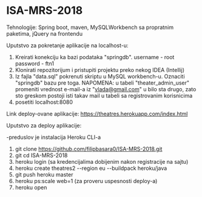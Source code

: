 # ISA-MRS-2018
Tehnologije: Spring boot, maven, MySQLWorkbench sa propratnim paketima, jQuery na frontendu


Uputstvo za pokretanje aplikacije na localhost-u:
1. Kreirati konekciju ka bazi podataka "springdb".
    username - root
    password - ftn1
2. Klonirati repozitorijum i pristupiti projektu preko nekog IDEA (Intellij)
3. Iz fajla "data.sql" pokrenuti skriptu u MySQL workbench-u. Oznaciti "springdb" bazu pre toga.
NAPOMENA: u tabeli "theater_admin_user" promeniti vrednost e-mail-a iz "vlada@gmail.com" u bilo sta drugo, zato sto greskom postoji isti takav mail u tabeli sa registrovanim korisnicima
4. posetiti localhost:8080

Link deploy-ovane aplikacije: https://theatres.herokuapp.com/index.html

Uputstvo za deploy aplikacije:

-preduslov je instalacija Heroku CLI-a

1. git clone https://github.com/filipbasara0/ISA-MRS-2018.git
2. git cd ISA-MRS-2018
3. heroku login (sa kredencijalima dobijenim nakon registracije na sajtu)
4. heroku create theatres2 --region eu --buildpack heroku/java
5. git push heroku master
6. heroku ps:scale web=1 (za proveru uspesnosti deploy-a)
7. heroku open
